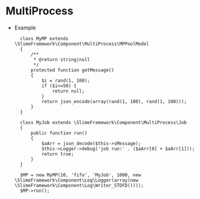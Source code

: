 # MultiProcess

* Example

        class MyMP extends \SlimeFramework\Component\MultiProcess\MPPoolModel
        {
            /**
             * @return string|null
             */
            protected function getMessage()
            {
                $i = rand(1, 100);
                if ($i<=50) {
                    return null;
                }
                return json_encode(array(rand(1, 100), rand(1, 100)));
            }
        }

        class MyJob extends \SlimeFramework\Component\MultiProcess\Job
        {
            public function run()
            {
                $aArr = json_decode($this->sMessage);
                $this->Logger->debug('job run:' . ($aArr[0] + $aArr[1]));
                return true;
            }
        }

        $MP = new MyMP(10, 'fifo', 'MyJob', 1000, new \SlimeFramework\Component\Log\Logger(array(new \SlimeFramework\Component\Log\Writer_STDFD())));
        $MP->run();